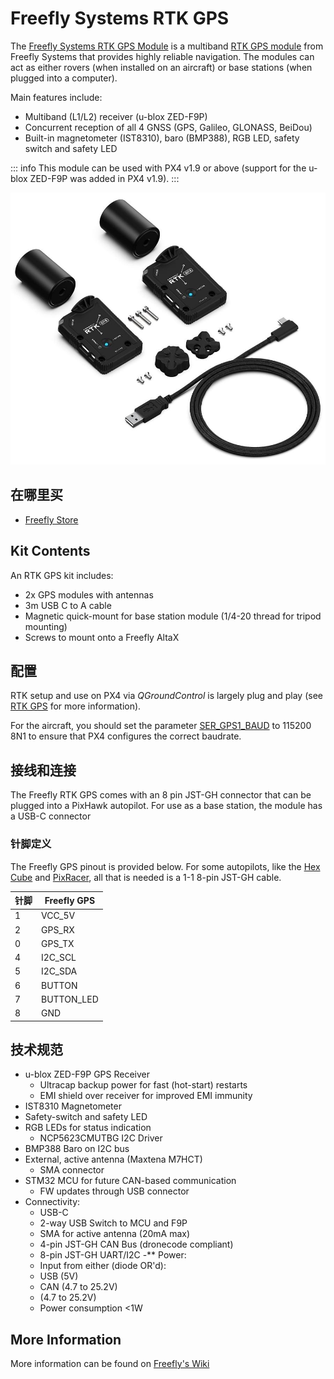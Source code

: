 # Freefly Systems RTK GPS

The [Freefly Systems RTK GPS Module](https://store.freeflysystems.com/products/rtk-gps-ground-station) is a multiband [RTK GPS module](../gps_compass/rtk_gps.md) from Freefly Systems that provides highly reliable navigation. The modules can act as either rovers (when installed on an aircraft) or base stations (when plugged into a computer).

Main features include:

- Multiband (L1/L2) receiver (u-blox ZED-F9P)
- Concurrent reception of all 4 GNSS (GPS, Galileo, GLONASS, BeiDou)
- Built-in magnetometer (IST8310), baro (BMP388), RGB LED, safety switch and safety LED

::: info
This module can be used with PX4 v1.9 or above (support for the u-blox ZED-F9P was added in PX4 v1.9).
:::

![FreeFly GPS Module](../../assets/hardware/gps/freefly_gps_module.jpg)

## 在哪里买

- [Freefly Store](https://store.freeflysystems.com/products/rtk-gps-ground-station)

## Kit Contents

An RTK GPS kit includes:

- 2x GPS modules with antennas
- 3m USB C to A cable
- Magnetic quick-mount for base station module (1/4-20 thread for tripod mounting)
- Screws to mount onto a Freefly AltaX

## 配置

RTK setup and use on PX4 via _QGroundControl_ is largely plug and play (see [RTK GPS](../gps_compass/rtk_gps.md) for more information).

For the aircraft, you should set the parameter [SER_GPS1_BAUD](../advanced_config/parameter_reference.md#SER_GPS1_BAUD) to 115200 8N1 to ensure that PX4 configures the correct baudrate.

## 接线和连接

The Freefly RTK GPS comes with an 8 pin JST-GH connector that can be plugged into a PixHawk autopilot. For use as a base station, the module has a USB-C connector

### 针脚定义

The Freefly GPS pinout is provided below. For some autopilots, like the [Hex Cube](../flight_controller/pixhawk-2.md) and [PixRacer](../flight_controller/pixracer.md), all that is needed is a 1-1 8-pin JST-GH cable.

| 针脚 | Freefly GPS |
| -- | ----------- |
| 1  | VCC_5V      |
| 2  | GPS_RX      |
| 0  | GPS_TX      |
| 4  | I2C_SCL     |
| 5  | I2C_SDA     |
| 6  | BUTTON      |
| 7  | BUTTON_LED  |
| 8  | GND         |

## 技术规范

- u-blox ZED-F9P GPS Receiver
  - Ultracap backup power for fast (hot-start) restarts
  - EMI shield over receiver for improved EMI immunity
- IST8310 Magnetometer
- Safety-switch and safety LED
- RGB LEDs for status indication
  - NCP5623CMUTBG I2C Driver
- BMP388 Baro on I2C bus
- External, active antenna (Maxtena M7HCT)
  - SMA connector
- STM32 MCU for future CAN-based communication
  - FW updates through USB connector
- Connectivity:
  - USB-C
  - 2-way USB Switch to MCU and F9P
  - SMA for active antenna (20mA max)
  - 4-pin JST-GH CAN Bus (dronecode compliant)
  - 8-pin JST-GH UART/I2C -\*\* Power:
  - Input from either (diode OR'd):
  - USB (5V)
  - CAN (4.7 to 25.2V)
  - (4.7 to 25.2V)
  - Power consumption <1W

## More Information

More information can be found on [Freefly's Wiki](https://freefly.gitbook.io/freefly-public/products/rtk-gps)
